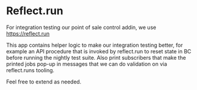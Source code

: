# Reflect.run

For integration testing our point of sale control addin, we use https://reflect.run

This app contains helper logic to make our integration testing better, for example an API procedure that is invoked by reflect.run to reset state in BC before running the nightly test suite.
Also print subscribers that make the printed jobs pop-up in messages that we can do validation on via reflect.runs tooling.

Feel free to extend as needed.